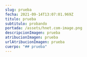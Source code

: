 ```yaml
---
slug: prueba
fecha: 2021-09-14T13:07:01.969Z
titulo: prueba
subtitulo: probando
portada: /assets/hnet.com-image.png
descripcionImagen: prueba
atribucionImagen: prueba
urlAtribucionImagen: prueba
cuerpo: "## prueba"
---
```

